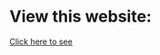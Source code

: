 # View this website: 
<a href="https://banhawchun.github.io/biggest-sale-2019/">Click here to see</a>
